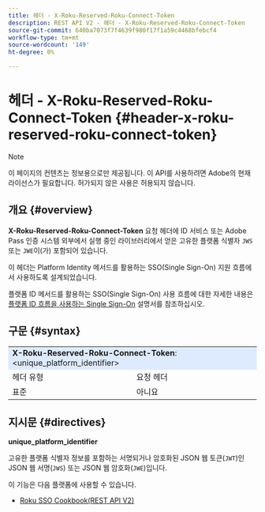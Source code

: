 ```yaml
---
title: 헤더 - X-Roku-Reserved-Roku-Connect-Token
description: REST API V2 - 헤더 - X-Roku-Reserved-Roku-Connect-Token
source-git-commit: 640ba7073f7f4639f980f17f1a59c4468bfebcf4
workflow-type: tm+mt
source-wordcount: '149'
ht-degree: 0%

---
```


# 헤더 - X-Roku-Reserved-Roku-Connect-Token {#header-x-roku-reserved-roku-connect-token}

>[!NOTE]
>
> 이 페이지의 컨텐츠는 정보용으로만 제공됩니다. 이 API를 사용하려면 Adobe의 현재 라이선스가 필요합니다. 허가되지 않은 사용은 허용되지 않습니다.

## 개요 {#overview}

<b>X-Roku-Reserved-Roku-Connect-Token</b> 요청 헤더에 ID 서비스 또는 Adobe Pass 인증 시스템 외부에서 실행 중인 라이브러리에서 얻은 고유한 플랫폼 식별자 `JWS` 또는 `JWE`이(가) 포함되어 있습니다.

이 헤더는 Platform Identity 메서드를 활용하는 SSO(Single Sign-On) 지원 흐름에서 사용하도록 설계되었습니다.

플랫폼 ID 메서드를 활용하는 SSO(Single Sign-On) 사용 흐름에 대한 자세한 내용은 [플랫폼 ID 흐름을 사용하는 Single Sign-On](../../flows/single-sign-on-access-flows/rest-api-v2-single-sign-on-platform-identity-flows.md) 설명서를 참조하십시오.

## 구문 {#syntax}

<table style="table-layout:auto">
   <tr>
      <td style="background-color: #DEEBFF;" colspan="2"><b>X-Roku-Reserved-Roku-Connect-Token</b>: &lt;unique_platform_identifier&gt;</td>
   </tr>
   <tr>
      <td>헤더 유형</td>
      <td>요청 헤더</td>
   </tr>
   <tr>
      <td>표준</td>
      <td>아니요</td>
   </tr>
</table>

## 지시문 {#directives}

<b>unique_platform_identifier</b>

고유한 플랫폼 식별자 정보를 포함하는 서명되거나 암호화된 JSON 웹 토큰(`JWT`)인 JSON 웹 서명(`JWS`) 또는 JSON 웹 암호화(`JWE`)입니다.

이 기능은 다음 플랫폼에 사용할 수 있습니다.

* [Roku SSO Cookbook(REST API V2)](../../../../features-standard/sso-access/platform-sso/roku-single-sign-on/roku-sso-cookbook-rest-api-v2.md)
